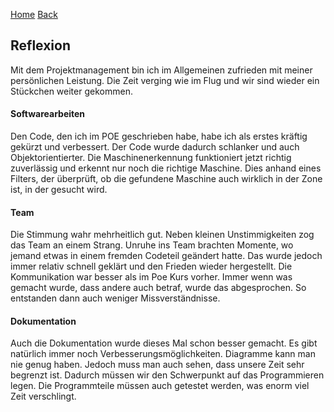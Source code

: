 [Home](home) [Back](Reflektionen)  
  
## Reflexion  
Mit dem Projektmanagement bin ich im Allgemeinen zufrieden mit meiner persönlichen Leistung. Die Zeit verging wie im Flug und wir sind wieder ein Stückchen weiter gekommen.

  
#### Softwarearbeiten  
Den Code, den ich im POE geschrieben habe, habe ich als erstes kräftig gekürzt und verbessert. Der Code wurde dadurch schlanker und auch Objektorientierter. Die Maschinenerkennung funktioniert jetzt richtig zuverlässig und erkennt nur noch die richtige Maschine. Dies anhand eines Filters, der überprüft, ob die gefundene Maschine auch wirklich in der Zone ist, in der gesucht wird.

  
#### Team  
Die Stimmung wahr mehrheitlich gut. Neben kleinen Unstimmigkeiten zog das Team an einem Strang. Unruhe ins Team brachten Momente, wo jemand etwas in einem fremden Codeteil geändert hatte. Das wurde jedoch immer relativ schnell geklärt und den Frieden wieder hergestellt. Die Kommunikation war besser als im Poe Kurs vorher. Immer wenn was gemacht wurde, dass andere auch betraf, wurde das abgesprochen. So entstanden dann auch weniger Missverständnisse.

  
#### Dokumentation  
Auch die Dokumentation wurde dieses Mal schon besser gemacht. Es gibt natürlich immer noch Verbesserungsmöglichkeiten. Diagramme kann man nie genug haben. Jedoch muss man auch sehen, dass unsere Zeit sehr begrenzt ist. Dadurch müssen wir den Schwerpunkt auf das Programmieren legen. Die Programmteile müssen auch getestet werden, was enorm viel Zeit verschlingt. 
